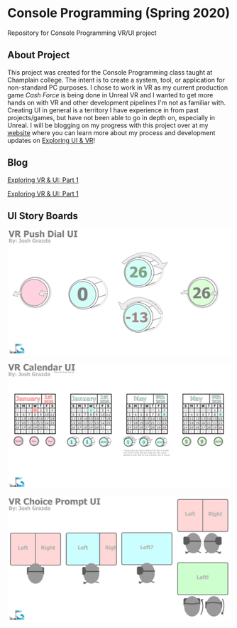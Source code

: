 # Console Programming (Spring 2020)
Repository for Console Programming VR/UI project

## About Project
This project was created for the Console Programming class taught at Champlain college. The intent is to create a system, tool, or application for non-standard PC purposes.
I chose to work in VR as my current production game *Cash Force* is being done in Unreal VR and I wanted to get more hands on with VR and other development pipelines I'm not
as familiar with. Creating UI in general is a territory I have experience in from past projects/games, but have not been able to go in depth on, especially in Unreal. I will
be blogging on my progress with this project over at my [website][1] where you can learn more about my process and development updates on [Exploring UI & VR][2]!

## Blog

[Exploring VR & UI: Part 1][3]

[Exploring VR & UI: Part 1][4]

## UI Story Boards

![alt text](https://github.com/Jagman926/Console_2020/blob/master/UI_Storyboard/UI_Dial/UI_Dial.jpg "Push Dial UI Storyboard")

![alt text](https://github.com/Jagman926/Console_2020/blob/master/UI_Storyboard/UI_Calendar/UI_Calendar.jpg "Calendar UI Storyboard")

![alt text](https://github.com/Jagman926/Console_2020/blob/master/UI_Storyboard/UI_Prompt/UI_Prompt.jpg "Push Dial UI Storyboard")

[comment]: <Personal References>
[1]: https://www.jgrazda.com

[comment]: <Blog References>
[2]: https://www.jgrazda.com/blog/categories/exploring-vr-ui
[3]: https://www.jgrazda.com/post/exploring-vr-ui-part-1
[4]: https://www.jgrazda.com/post/exploring-vr-ui-part-2